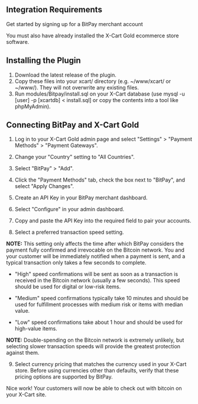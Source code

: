 ## Integration Requirements

Get started by signing up for a BitPay merchant account

You must also have already installed the X-Cart Gold ecommerce store software.

## Installing the Plugin

1. Download the latest release of the plugin.
2. Copy these files into your xcart/ directory (e.g. ~/www/xcart/ or ~/www/). They will not overwrite any existing files.
3. Run modules/Bitpay/install.sql on your X-Cart database (use mysql -u [user] -p [xcartdb] < install.sql] or copy the contents into a tool like phpMyAdmin).

## Connecting BitPay and X-Cart Gold

1. Log in to your X-Cart Gold admin page and select "Settings" > "Payment Methods" > "Payment Gateways".

2. Change your "Country" setting to "All Countries".

3. Select "BitPay" > "Add".

4. Click the "Payment Methods" tab, check the box next to "BitPay", and select "Apply Changes".

5. Create an API Key in your BitPay merchant dashboard.

6. Select "Configure" in your admin dashboard.

7. Copy and paste the API Key into the required field to pair your accounts.

8. Select a preferred transaction speed setting.

**NOTE:** This setting only affects the time after which BitPay considers the payment fully confirmed and irrevocable on the Bitcoin network. You and your customer will be immediately notified when a payment is sent, and a typical transaction only takes a few seconds to complete.

- "High" speed confirmations will be sent as soon as a transaction is received in the Bitcoin network (usually a few seconds). This speed should be used for digital or low-risk items.

- "Medium" speed confirmations typically take 10 minutes and should be used for fulfillment processes with medium risk or items with median value.

- "Low" speed confirmations take about 1 hour and should be used for high-value items.

**NOTE:** Double-spending on the Bitcoin network is extremely unlikely, but selecting slower transaction speeds will provide the greatest protection against them.

9. Select currency pricing that matches the currency used in your X-Cart store. Before using currencies other than defaults, verify that these pricing options are supported by BitPay.

Nice work! Your customers will now be able to check out with bitcoin on your X-Cart site.
